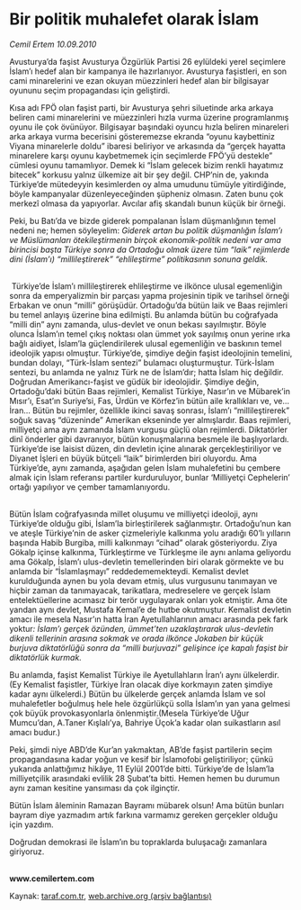 # Bir politik muhalefet olarak İslam 

*Cemil Ertem 10.09.2010*

<div class="yazi"><p>Avusturya’da faşist Avusturya Özgürlük Partisi 26 eylüldeki yerel seçimlere İslam’ı hedef alan bir kampanya ile hazırlanıyor. Avusturya faşistleri, en son cami minarelerini ve ezan okuyan müezzinleri hedef alan bir bilgisayar oyununu seçim propagandası için geliştirdi.</p>
<p>Kısa adı FPÖ olan faşist parti, bir Avusturya şehri siluetinde arka arkaya beliren cami minarelerini ve müezzinleri hızla vurma üzerine programlanmış oyunu ile çok övünüyor. Bilgisayar başındaki oyuncu hızla beliren minareleri arka arkaya vurma becerisini gösteremezse ekranda “oyunu kaybettiniz Viyana minarelerle doldu” ibaresi beliriyor ve arkasında da “gerçek hayatta minarelere karşı oyunu kaybetmemek için seçimlerde FPÖ’yü destekle” cümlesi oyunu tamamlıyor. Demek ki “İslam gelecek bizim renkli hayatımız bitecek” korkusu yalnız ülkemize ait bir şey değil. CHP’nin de, yakında Türkiye’de mütedeyyin kesimlerden oy alma umudunu tümüyle yitirdiğinde, böyle kampanyalar düzenleyeceğinden şüpheniz olmasın. Zaten bunu çok merkezî olmasa da yapıyorlar. Avcılar afiş skandalı bunun küçük bir örneği. </p>
<p>Peki, bu Batı’da ve bizde giderek pompalanan İslam düşmanlığının temel nedeni ne; hemen söyleyelim: <i>Giderek artan bu politik düşmanlığın İslam’ı ve Müslümanları ötekileştirmenin birçok ekonomik-politik nedeni var ama birincisi başta Türkiye sonra da Ortadoğu olmak üzere tüm “laik” rejimlerde dini (İslam’ı) “millileştirerek” “ehlileştirme” politikasının sonuna geldik.</i></p>
<p><i><br/> </i>Türkiye’de İslam’ı millileştirerek ehlileştirme ve ilkönce ulusal egemenliğin sonra da emperyalizmin bir parçası yapma projesinin tipik ve tarihsel örneği Erbakan ve onun “milli” görüşüdür. Ortadoğu’da bütün laik ve Baas rejimleri bu temel anlayış üzerine bina edilmişti. Bu anlamda bütün bu coğrafyada “milli din” aynı zamanda, ulus-devlet ve onun bekası sayılmıştır. Böyle olunca İslam’ın temel çıkış noktası olan ümmet yok sayılmış onun yerine ırka bağlı aidiyet, İslam’la güçlendirilerek ulusal egemenliğin ve baskının temel ideolojik yapısı olmuştur. Türkiye’de, şimdiye değin faşist ideolojinin temelini, bundan dolayı, “Türk-İslam sentezi” bulamacı oluşturmuştur. Türk-İslam sentezi, bu anlamda ne yalnız Türk ne de İslam’dır; hatta İslam hiç değildir. Doğrudan Amerikancı-faşist ve güdük bir ideolojidir. Şimdiye değin, Ortadoğu’daki bütün Baas rejimleri, Kemalist Türkiye, Nasır’ın ve Mübarek’in Mısır’ı, Esat’ın Suriye’si, Fas, Ürdün ve Körfez’in bütün aile krallıkları ve, ve... İran... Bütün bu rejimler, özellikle ikinci savaş sonrası, İslam’ı “millileştirerek” soğuk savaş “düzeninde” Amerikan ekseninde yer<b> </b>almışlardır. Baas rejimleri, milliyetçi ama aynı zamanda İslam vurgusu güçlü olan rejimlerdi. Diktatörler dinî önderler gibi davranıyor, bütün konuşmalarına besmele ile başlıyorlardı. Türkiye’de ise laisist düzen, din<b> </b>devletin içine alınarak gerçekleştiriliyor ve Diyanet İşleri en büyük bütçeli “laik” birimlerden biri oluyordu. Ama Türkiye’de, aynı zamanda, aşağıdan gelen İslam muhalefetini bu çembere almak için İslam referansı partiler kurduruluyor, bunlar ‘Milliyetçi Cephelerin’ ortağı yapılıyor ve çember tamamlanıyordu.</p>
<p> <br/>Bütün İslam coğrafyasında millet oluşumu ve milliyetçi ideoloji, aynı Türkiye’de olduğu gibi, İslam’la birleştirilerek sağlanmıştır. Ortadoğu’nun kan ve ateşle Türkiye’nin de asker çizmeleriyle kalkınma yolu aradığı 60’lı yılların başında Habib Burgiba, milli kalkınmayı “cihad” olarak gösteriyordu. Ziya Gökalp içinse kalkınma, Türkleştirme ve Türkleşme ile aynı anlama geliyordu ama Gökalp, İslam’ı ulus-devletin temellerinden biri olarak görmekte ve bu anlamda bir “İslamlaşmayı” reddedememekteydi. Kemalist devlet kurulduğunda aynen bu yola devam etmiş, ulus vurgusunu tanımayan ve hiçbir zaman da tanımayacak, tarikatlara, medreselere ve gerçek İslam entelektüellerine acımasız bir terör uygulayarak onları yok etmiştir. Ama öte yandan aynı devlet, Mustafa Kemal’e de hutbe okutmuştur. Kemalist devletin amacı ile mesela Nasır’ın hatta İran Ayetullahlarının amacı arasında pek fark yoktur<i>: İslam’ı gerçek özünden, ümmet’ten uzaklaştırarak ulus-devletin dikenli tellerinin arasına sokmak ve orada ilkönce Jokaben bir küçük burjuva diktatörlüğü sonra da “milli burjuvazi” gelişince içe kapalı faşist bir diktatörlük kurmak.</i> </p>
<p>Bu anlamda, faşist Kemalist Türkiye ile Ayetullahların İran’ı aynı ülkelerdir. (Ey Kemalist faşistler, Türkiye İran olacak diye korkmayın zaten şimdiye kadar aynı ülkelerdi.) Bütün bu ülkelerde gerçek anlamda İslam ve sol muhalefetler boğulmuş hele hele özgürlükçü solla İslam’ın yan yana gelmesi çok büyük provokasyonlarla önlenmiştir.(Mesela Türkiye’de Uğur Mumcu’dan, A.Taner Kışlalı’ya, Bahriye Üçok’a kadar olan suikastların asıl amacı budur.)<i></i></p>
<p>Peki, şimdi niye ABD’de Kur’an yakmaktan, AB’de faşist partilerin seçim propagandasına kadar yoğun ve kesif bir İslamofobi geliştiriliyor; çünkü yukarıda anlattığımız hikâye, 11 Eylül 2001’de bitti. Türkiye’de de İslam’la milliyetçilik arasındaki evlilik 28 Şubat’ta bitti. Hemen hemen bu durumun aynı zaman kesitine yansıması da çok ilginçtir. </p>
<p>Bütün İslam âleminin Ramazan Bayramı mübarek olsun! Ama bütün bunları bayram diye yazmadım artık farkına varmamız gereken gerçekler olduğu için yazdım. </p>
<p>Doğrudan demokrasi ile İslam’ın bu topraklarda buluşacağı zamanlara giriyoruz.</p>
<p><b><br/>www.cemilertem.com</b> </p></div>

Kaynak: [taraf.com.tr](http://www.taraf.com.tr:80/cemil-ertem/makale-bir-politik-muhalefet-olarak-islam.htm), [web.archive.org (arşiv bağlantısı)](http://web.archive.org/web/20100912162947/http://www.taraf.com.tr:80/cemil-ertem/makale-bir-politik-muhalefet-olarak-islam.htm)
